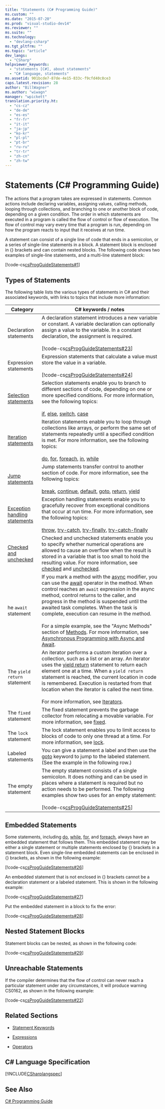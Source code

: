 ```yaml
---
title: "Statements (C# Programming Guide)"
ms.custom: ""
ms.date: "2015-07-20"
ms.prod: "visual-studio-dev14"
ms.reviewer: ""
ms.suite: ""
ms.technology: 
  - "devlang-csharp"
ms.tgt_pltfrm: ""
ms.topic: "article"
dev_langs: 
  - "CSharp"
helpviewer_keywords: 
  - "statements [C#], about statements"
  - "C# language, statements"
ms.assetid: 901bcde7-87de-4e15-833c-f9cfd40c8ce3
caps.latest.revision: 28
author: "BillWagner"
ms.author: "wiwagn"
manager: "wpickett"
translation.priority.ht: 
  - "cs-cz"
  - "de-de"
  - "es-es"
  - "fr-fr"
  - "it-it"
  - "ja-jp"
  - "ko-kr"
  - "pl-pl"
  - "pt-br"
  - "ru-ru"
  - "tr-tr"
  - "zh-cn"
  - "zh-tw"
---
```

# Statements (C# Programming Guide)
The actions that a program takes are expressed in statements. Common actions include declaring variables, assigning values, calling methods, looping through collections, and branching to one or another block of code, depending on a given condition. The order in which statements are executed in a program is called the flow of control or flow of execution. The flow of control may vary every time that a program is run, depending on how the program reacts to input that it receives at run time.  
  
 A statement can consist of a single line of code that ends in a semicolon, or a series of single-line statements in a block. A statement block is enclosed in {} brackets and can contain nested blocks. The following code shows two examples of single-line statements, and a multi-line statement block:  
  
 [!code-cs[csProgGuideStatements#1](../../../csharp\programming-guide\classes-and-structs/codesnippet/CSharp/statements_1.cs)]  
  
## Types of Statements  
 The following table lists the various types of statements in C# and their associated keywords, with links to topics that include more information:  
  
|Category|C# keywords / notes|  
|--------------|---------------------------|  
|Declaration statements|A declaration statement introduces a new variable or constant. A variable declaration can optionally assign a value to the variable. In a constant declaration, the assignment is required.<br /><br /> [!code-cs[csProgGuideStatements#23](../../../csharp\programming-guide\classes-and-structs/codesnippet/CSharp/statements_2.cs)]|  
|Expression statements|Expression statements that calculate a value must store the value in a variable.<br /><br /> [!code-cs[csProgGuideStatements#24](../../../csharp\programming-guide\classes-and-structs/codesnippet/CSharp/statements_3.cs)]|  
|[Selection statements](../../../csharp\language-reference\keywords/selection-statements.md)|Selection statements enable you to branch to different sections of code, depending on one or more specified conditions. For more information, see the following topics:<br /><br /> [if](../../../csharp\language-reference\keywords/if-else.md), [else](../../../csharp\language-reference\keywords/if-else.md), [switch](../../../csharp\language-reference\keywords/switch.md), [case](../../../csharp\language-reference\keywords/switch.md)|  
|[Iteration statements](../../../csharp\language-reference\keywords/iteration-statements.md)|Iteration statements enable you to loop through collections like arrays, or perform the same set of statements repeatedly until a specified condition is met. For more information, see the following topics:<br /><br /> [do](../../../csharp\language-reference\keywords/do.md), [for](../../../csharp\language-reference\keywords/for.md), [foreach](../../../csharp\language-reference\keywords/foreach-in.md), [in](../../../csharp\language-reference\keywords/foreach-in.md), [while](../../../csharp\language-reference\keywords/while.md)|  
|[Jump statements](../../../csharp\language-reference\keywords/jump-statements.md)|Jump statements transfer control to another section of code. For more information, see the following topics:<br /><br /> [break](../../../csharp\language-reference\keywords/break.md), [continue](../../../csharp\language-reference\keywords/continue.md), [default](../../../csharp\language-reference\keywords/switch.md), [goto](../../../csharp\language-reference\keywords/goto.md), [return](../../../csharp\language-reference\keywords/return.md), [yield](../../../csharp\language-reference\keywords/yield.md)|  
|[Exception handling statements](../../../csharp\language-reference\keywords/exception-handling-statements.md)|Exception handling statements enable you to gracefully recover from exceptional conditions that occur at run time. For more information, see the following topics:<br /><br /> [throw](../../../csharp\language-reference\keywords/throw.md), [try-catch](../../../csharp\language-reference\keywords/try-catch.md), [try-finally](../../../csharp\language-reference\keywords/try-finally.md), [try-catch-finally](../../../csharp\language-reference\keywords/try-catch-finally.md)|  
|[Checked and unchecked](../../../csharp\language-reference\keywords/checked-and-unchecked.md)|Checked and unchecked statements enable you to specify whether numerical operations are allowed to cause an overflow when the result is stored in a variable that is too small to hold the resulting value. For more information, see [checked](../../../csharp\language-reference\keywords/checked.md) and [unchecked](../../../csharp\language-reference\keywords/unchecked.md).|  
he `await` statement|If you mark a method with the [async](../../../csharp\language-reference\keywords/async.md) modifier, you can use the [await](../../../csharp\language-reference\keywords/await.md) operator in the method. When control reaches an `await` expression in the async method, control returns to the caller, and progress in the method is suspended until the awaited task completes. When the task is complete, execution can resume in the method.<br /><br /> For a simple example, see the "Async Methods" section of [Methods](../../../csharp\programming-guide\classes-and-structs/methods.md). For more information, see [Asynchronous Programming with Async and Await](../Topic/Asynchronous%20Programming%20with%20Async%20and%20Await%20\(C%23%20and%20Visual%20Basic\).md).|  
|The `yield return` statement|An iterator performs a custom iteration over a collection, such as a list or an array. An iterator uses the [yield return](../../../csharp\language-reference\keywords/yield.md) statement to return each element one at a time. When a `yield return` statement is reached, the current location in code is remembered. Execution is restarted from that location when the iterator is called the next time.<br /><br /> For more information, see [Iterators](../Topic/Iterators%20\(C%23%20and%20Visual%20Basic\).md).|  
|The `fixed` statement|The fixed statement prevents the garbage collector from relocating a movable variable. For more information, see [fixed](../../../csharp\language-reference\keywords/fixed-statement.md).|  
|The `lock` statement|The lock statement enables you to limit access to blocks of code to only one thread at a time. For more information, see [lock](../../../csharp\language-reference\keywords/lock-statement.md).|  
|Labeled statements|You can give a statement a label and then use the [goto](../../../csharp\language-reference\keywords/goto.md) keyword to jump to the labeled statement. (See the example in the following row.)|  
|The empty statement|The empty statement consists of a single semicolon. It does nothing and can be used in places where a statement is required but no action needs to be performed. The following examples show two uses for an empty statement:<br /><br /> [!code-cs[csProgGuideStatements#25](../../../csharp\programming-guide\classes-and-structs/codesnippet/CSharp/statements_4.cs)]|  
  
## Embedded Statements  
 Some statements, including [do](../../../csharp\language-reference\keywords/do.md), [while](../../../csharp\language-reference\keywords/while.md), [for](../../../csharp\language-reference\keywords/for.md), and [foreach](../../../csharp\language-reference\keywords/foreach-in.md), always have an embedded statement that follows them. This embedded statement may be either a single statement or multiple statements enclosed by {} brackets in a statement block. Even single-line embedded statements can be enclosed in {} brackets, as shown in the following example:  
  
 [!code-cs[csProgGuideStatements#26](../../../csharp\programming-guide\classes-and-structs/codesnippet/CSharp/statements_5.cs)]  
  
 An embedded statement that is not enclosed in {} brackets cannot be a declaration statement or a labeled statement. This is shown in the following example:  
  
 [!code-cs[csProgGuideStatements#27](../../../csharp\programming-guide\classes-and-structs/codesnippet/CSharp/statements_6.cs)]  
  
 Put the embedded statement in a block to fix the error:  
  
 [!code-cs[csProgGuideStatements#28](../../../csharp\programming-guide\classes-and-structs/codesnippet/CSharp/statements_7.cs)]  
  
## Nested Statement Blocks  
 Statement blocks can be nested, as shown in the following code:  
  
 [!code-cs[csProgGuideStatements#29](../../../csharp\programming-guide\classes-and-structs/codesnippet/CSharp/statements_8.cs)]  
  
## Unreachable Statements  
 If the compiler determines that the flow of control can never reach a particular statement under any circumstances, it will produce warning CS0162, as shown in the following example:  
  
 [!code-cs[csProgGuideStatements#22](../../../csharp\programming-guide\classes-and-structs/codesnippet/CSharp/statements_9.cs)]  
  
## Related Sections  
  
-   [Statement Keywords](../../../csharp\language-reference\keywords/statement-keywords.md)  
  
-   [Expressions](../../../csharp\programming-guide\statements-expressions-operators/expressions.md)  
  
-   [Operators](../../../csharp\programming-guide\statements-expressions-operators/operators.md)  
  
## C# Language Specification  
 [!INCLUDE[CSharplangspec](../../../csharp\language-reference\keywords/includes/csharplangspec_md.md)]  
  
## See Also  
 [C# Programming Guide](../../../csharp\programming-guide/index.md)